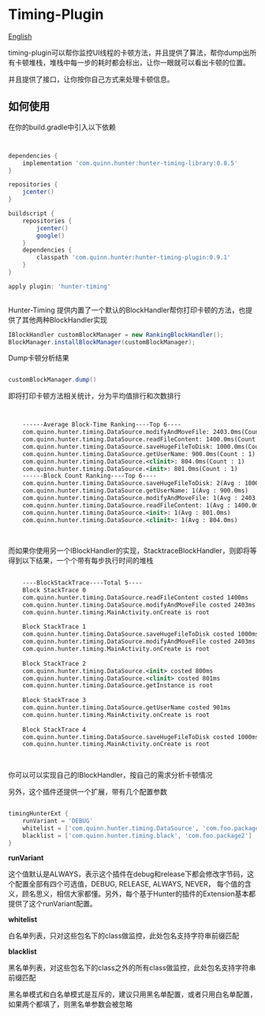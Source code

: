 # Timing-Plugin

[English](https://github.com/Leaking/Hunter/blob/master/README_hunter_timing.md)

timing-plugin可以帮你监控UI线程的卡顿方法，并且提供了算法，帮你dump出所有卡顿堆栈，堆栈中每一步的耗时都会标出，让你一眼就可以看出卡顿的位置。

并且提供了接口，让你按你自己方式来处理卡顿信息。


## 如何使用

在你的build.gradle中引入以下依赖


```groovy


dependencies {
    implementation 'com.quinn.hunter:hunter-timing-library:0.8.5'
}

repositories {
    jcenter()
}

buildscript {
    repositories {
        jcenter()
        google()
    }
    dependencies {
        classpath 'com.quinn.hunter:hunter-timing-plugin:0.9.1'
    }
}

apply plugin: 'hunter-timing'
    
```

Hunter-Timing 提供内置了一个默认的BlockHandler帮你打印卡顿的方法，也提供了其他两种BlockHandler实现

```java
IBlockHandler customBlockManager = new RankingBlockHandler();
BlockManager.installBlockManager(customBlockManager);

```

Dump卡顿分析结果

```java

customBlockManager.dump()

```

即将打印卡顿方法相关统计，分为平均值排行和次数排行


```xml


    ------Average Block-Time Ranking----Top 6----
    com.quinn.hunter.timing.DataSource.modifyAndMoveFile: 2403.0ms(Count : 1)
    com.quinn.hunter.timing.DataSource.readFileContent: 1400.0ms(Count : 1)
    com.quinn.hunter.timing.DataSource.saveHugeFileToDisk: 1000.0ms(Count : 2)
    com.quinn.hunter.timing.DataSource.getUserName: 900.0ms(Count : 1)
    com.quinn.hunter.timing.DataSource.<clinit>: 804.0ms(Count : 1)
    com.quinn.hunter.timing.DataSource.<init>: 801.0ms(Count : 1)
    ------Block Count Ranking----Top 6----
    com.quinn.hunter.timing.DataSource.saveHugeFileToDisk: 2(Avg : 1000.0ms)
    com.quinn.hunter.timing.DataSource.getUserName: 1(Avg : 900.0ms)
    com.quinn.hunter.timing.DataSource.modifyAndMoveFile: 1(Avg : 2403.0ms)
    com.quinn.hunter.timing.DataSource.readFileContent: 1(Avg : 1400.0ms)
    com.quinn.hunter.timing.DataSource.<init>: 1(Avg : 801.0ms)
    com.quinn.hunter.timing.DataSource.<clinit>: 1(Avg : 804.0ms)
    
   
```

而如果你使用另一个IBlockHandler的实现，StacktraceBlockHandler，则即将等得到以下结果，一个个带有每步执行时间的堆栈

```xml
    
    ----BlockStackTrace----Total 5----
    Block StackTrace 0
    com.quinn.hunter.timing.DataSource.readFileContent costed 1400ms
    com.quinn.hunter.timing.DataSource.modifyAndMoveFile costed 2403ms
    com.quinn.hunter.timing.MainActivity.onCreate is root
    
    Block StackTrace 1
    com.quinn.hunter.timing.DataSource.saveHugeFileToDisk costed 1000ms
    com.quinn.hunter.timing.DataSource.modifyAndMoveFile costed 2403ms
    com.quinn.hunter.timing.MainActivity.onCreate is root
    
    Block StackTrace 2
    com.quinn.hunter.timing.DataSource.<init> costed 800ms
    com.quinn.hunter.timing.DataSource.<clinit> costed 801ms
    com.quinn.hunter.timing.DataSource.getInstance is root
    
    Block StackTrace 3
    com.quinn.hunter.timing.DataSource.getUserName costed 901ms
    com.quinn.hunter.timing.MainActivity.onCreate is root
    
    Block StackTrace 4
    com.quinn.hunter.timing.DataSource.saveHugeFileToDisk costed 1000ms
    com.quinn.hunter.timing.MainActivity.onCreate is root
  
    
```
你可以可以实现自己的IBlockHandler，按自己的需求分析卡顿情况
    

另外，这个插件还提供一个扩展，带有几个配置参数    

```groovy

timingHunterExt {
    runVariant = 'DEBUG'
    whitelist = ['com.quinn.hunter.timing.DataSource', 'com.foo.package2']
    blacklist = ['com.quinn.hunter.timing.black', 'com.foo.package2']
}

```
**runVariant**

这个值默认是ALWAYS，表示这个插件在debug和release下都会修改字节码，这个配置全部有四个可选值，DEBUG, RELEASE, ALWAYS, NEVER，
每个值的含义，顾名思义，相信大家都懂。另外，每个基于Hunter的插件的Extension基本都提供了这个runVariant配置。

**whitelist**

白名单列表，只对这些包名下的class做监控，此处包名支持字符串前缀匹配

**blacklist**

黑名单列表，对这些包名下的class之外的所有class做监控，此处包名支持字符串前缀匹配

黑名单模式和白名单模式是互斥的，建议只用黑名单配置，或者只用白名单配置，如果两个都填了，则黑名单参数会被忽略

